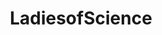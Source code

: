 ---
title: LadiesofScience
crosslinks:
- science
- legaladvice
- xkcd
- academia
- autotldr
- Aerials
- knitting
- chemistry
- Andromeda321
---